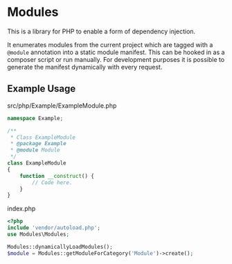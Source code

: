 # Modules

This is a library for PHP to enable a form of dependency injection.

It enumerates modules from the current project which are tagged with a `@module`
annotation into a static module manifest. This can be hooked in as a composer
script or run manually. For development purposes it is possible to generate the
manifest dynamically with every request.

## Example Usage

src/php/Example/ExampleModule.php
```php
namespace Example;

/**
 * Class ExampleModule
 * @package Example
 * @module Module
 */
class ExampleModule
{
    function __construct() {
        // Code here.
    }
}
```

index.php
```php
<?php
include 'vendor/autoload.php';
use Modules\Modules;

Modules::dynamicallyLoadModules();
$module = Modules::getModuleForCategory('Module')->create();
```